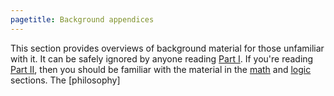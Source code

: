 ```yaml
---
pagetitle: Background appendices
---
```


This section provides overviews of background material for those unfamiliar with it.  It can be safely ignored by anyone reading [Part I](part_i). If you're reading [Part II](part_ii), then you should be familiar with the material in the [math](mathematics) and [logic](logic) sections.  The [philosophy]